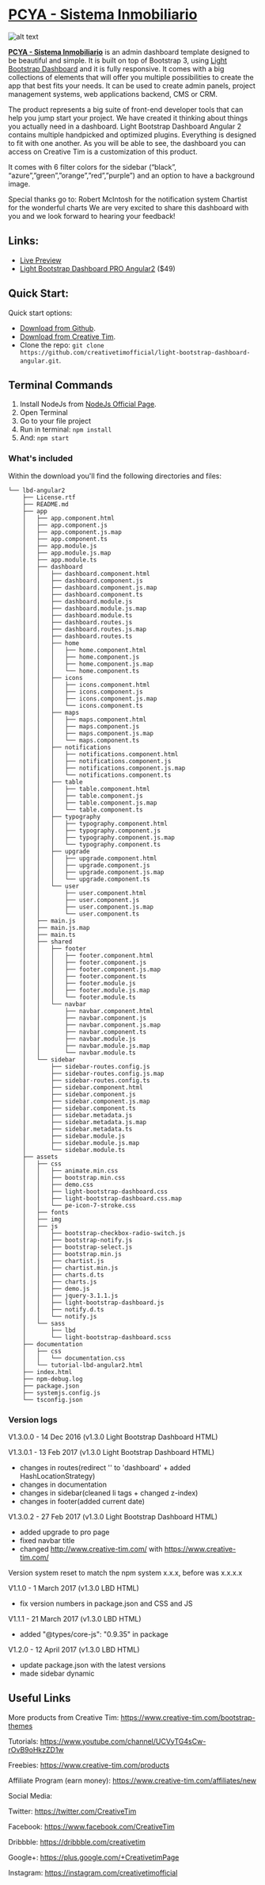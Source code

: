 # [PCYA - Sistema Inmobiliario](http://lbd-angular2.creative-tim.com/)

![alt text](assets/img/opt_lbd_angular_thumbnail.jpg)

**[PCYA - Sistema Inmobiliario](http://lbd-angular2.creative-tim.com/)** is an admin dashboard template designed to be beautiful and simple. It is built on top of Bootstrap 3, using [Light Bootstrap Dashboard](https://www.creative-tim.com/product/light-bootstrap-dashboard) and it is fully responsive. It comes with a big collections of elements that will offer you multiple possibilities to create the app that best fits your needs. It can be used to create admin panels, project management systems, web applications backend, CMS or CRM.

The product represents a big suite of front-end developer tools that can help you jump start your project. We have created it thinking about things you actually need in a dashboard. Light Bootstrap Dashboard Angular 2 contains multiple handpicked and optimized plugins. Everything is designed to fit with one another. As you will be able to see, the dashboard you can access on Creative Tim is a customization of this product.

It comes with 6 filter colors for the sidebar (“black”, “azure”,”green”,”orange”,”red”,”purple”) and an option to have a background image.

Special thanks go to: Robert McIntosh for the notification system Chartist for the wonderful charts We are very excited to share this dashboard with you and we look forward to hearing your feedback!

## Links:

+ [Live Preview](http://lbd-angular2.creative-tim.com/)
+ [Light Bootstrap Dashboard PRO Angular2](https://www.creative-tim.com/product/light-bootstrap-dashboard-pro-angular2/?ref=lbd-angular2-free) ($49)

## Quick Start:

Quick start options:

+ [Download from Github](https://github.com/creativetimofficial/light-bootstrap-dashboard-angular/archive/master.zip).
+ [Download from Creative Tim](https://www.creative-tim.com/product/light-bootstrap-dashboard-angular2).
+ Clone the repo: `git clone https://github.com/creativetimofficial/light-bootstrap-dashboard-angular.git`.

## Terminal Commands

1. Install NodeJs from [NodeJs Official Page](https://nodejs.org/en).
2. Open Terminal
3. Go to your file project
4. Run in terminal: ```npm install```
5. And: ```npm start```

### What's included

Within the download you'll find the following directories and files:

```
└── lbd-angular2
	├── License.rtf
	├── README.md
	├── app
	│   ├── app.component.html
	│   ├── app.component.js
	│   ├── app.component.js.map
	│   ├── app.component.ts
	│   ├── app.module.js
	│   ├── app.module.js.map
	│   ├── app.module.ts
	│   ├── dashboard
	│   │   ├── dashboard.component.html
	│   │   ├── dashboard.component.js
	│   │   ├── dashboard.component.js.map
	│   │   ├── dashboard.component.ts
	│   │   ├── dashboard.module.js
	│   │   ├── dashboard.module.js.map
	│   │   ├── dashboard.module.ts
	│   │   ├── dashboard.routes.js
	│   │   ├── dashboard.routes.js.map
	│   │   ├── dashboard.routes.ts
	│   │   ├── home
	│   │   │   ├── home.component.html
	│   │   │   ├── home.component.js
	│   │   │   ├── home.component.js.map
	│   │   │   └── home.component.ts
	│   │   ├── icons
	│   │   │   ├── icons.component.html
	│   │   │   ├── icons.component.js
	│   │   │   ├── icons.component.js.map
	│   │   │   └── icons.component.ts
	│   │   ├── maps
	│   │   │   ├── maps.component.html
	│   │   │   ├── maps.component.js
	│   │   │   ├── maps.component.js.map
	│   │   │   └── maps.component.ts
	│   │   ├── notifications
	│   │   │   ├── notifications.component.html
	│   │   │   ├── notifications.component.js
	│   │   │   ├── notifications.component.js.map
	│   │   │   └── notifications.component.ts
	│   │   ├── table
	│   │   │   ├── table.component.html
	│   │   │   ├── table.component.js
	│   │   │   ├── table.component.js.map
	│   │   │   └── table.component.ts
	│   │   ├── typography
	│   │   │   ├── typography.component.html
	│   │   │   ├── typography.component.js
	│   │   │   ├── typography.component.js.map
	│   │   │   └── typography.component.ts
	│   │   ├── upgrade
	│   │   │   ├── upgrade.component.html
	│   │   │   ├── upgrade.component.js
	│   │   │   ├── upgrade.component.js.map
	│   │   │   └── upgrade.component.ts
	│   │   └── user
	│   │       ├── user.component.html
	│   │       ├── user.component.js
	│   │       ├── user.component.js.map
	│   │       └── user.component.ts
	│   ├── main.js
	│   ├── main.js.map
	│   ├── main.ts
	│   ├── shared
	│   │   ├── footer
	│   │   │   ├── footer.component.html
	│   │   │   ├── footer.component.js
	│   │   │   ├── footer.component.js.map
	│   │   │   ├── footer.component.ts
	│   │   │   ├── footer.module.js
	│   │   │   ├── footer.module.js.map
	│   │   │   └── footer.module.ts
	│   │   └── navbar
	│   │       ├── navbar.component.html
	│   │       ├── navbar.component.js
	│   │       ├── navbar.component.js.map
	│   │       ├── navbar.component.ts
	│   │       ├── navbar.module.js
	│   │       ├── navbar.module.js.map
	│   │       └── navbar.module.ts
	│   └── sidebar
	│       ├── sidebar-routes.config.js
	│       ├── sidebar-routes.config.js.map
	│       ├── sidebar-routes.config.ts
	│       ├── sidebar.component.html
	│       ├── sidebar.component.js
	│       ├── sidebar.component.js.map
	│       ├── sidebar.component.ts
	│       ├── sidebar.metadata.js
	│       ├── sidebar.metadata.js.map
	│       ├── sidebar.metadata.ts
	│       ├── sidebar.module.js
	│       ├── sidebar.module.js.map
	│       └── sidebar.module.ts
	├── assets
	│   ├── css
	│   │   ├── animate.min.css
	│   │   ├── bootstrap.min.css
	│   │   ├── demo.css
	│   │   ├── light-bootstrap-dashboard.css
	│   │   ├── light-bootstrap-dashboard.css.map
	│   │   └── pe-icon-7-stroke.css
	│   ├── fonts
	│   ├── img
	│   ├── js
	│   │   ├── bootstrap-checkbox-radio-switch.js
	│   │   ├── bootstrap-notify.js
	│   │   ├── bootstrap-select.js
	│   │   ├── bootstrap.min.js
	│   │   ├── chartist.js
	│   │   ├── chartist.min.js
	│   │   ├── charts.d.ts
	│   │   ├── charts.js
	│   │   ├── demo.js
	│   │   ├── jquery-3.1.1.js
	│   │   ├── light-bootstrap-dashboard.js
	│   │   ├── notify.d.ts
	│   │   └── notify.js
	│   └── sass
	│       ├── lbd
	│       └── light-bootstrap-dashboard.scss
	├── documentation
	│   ├── css
	│   │   └── documentation.css
	│   └── tutorial-lbd-angular2.html
	├── index.html
	├── npm-debug.log
	├── package.json
	├── systemjs.config.js
	└── tsconfig.json
```

### Version logs

V1.3.0.0 - 14 Dec 2016 (v1.3.0 Light Bootstrap Dashboard HTML)

V1.3.0.1 - 13 Feb 2017 (v1.3.0 Light Bootstrap Dashboard HTML)
- changes in routes(redirect '' to 'dashboard' + added HashLocationStrategy)
- changes in documentation
- changes in sidebar(cleaned li tags + changed z-index)
- changes in footer(added current date)

V1.3.0.2 - 27 Feb 2017 (v1.3.0 Light Bootstrap Dashboard HTML)
- added upgrade to pro page
- fixed navbar title
- changed http://www.creative-tim.com/ with https://www.creative-tim.com/

Version system reset to match the npm system x.x.x, before was x.x.x.x

V1.1.0 - 1 March 2017 (v1.3.0 LBD HTML)
- fix version numbers in package.json and CSS and JS

V1.1.1 - 21 March 2017 (v1.3.0 LBD HTML)
- added "@types/core-js": "0.9.35" in package

V1.2.0 - 12 April 2017 (v1.3.0 LBD HTML)
- update package.json with the latest versions
- made sidebar dynamic


## Useful Links

More products from Creative Tim: <https://www.creative-tim.com/bootstrap-themes>

Tutorials: <https://www.youtube.com/channel/UCVyTG4sCw-rOvB9oHkzZD1w>

Freebies: <https://www.creative-tim.com/products>

Affiliate Program (earn money): <https://www.creative-tim.com/affiliates/new>

Social Media:

Twitter: <https://twitter.com/CreativeTim>

Facebook: <https://www.facebook.com/CreativeTim>

Dribbble: <https://dribbble.com/creativetim>

Google+: <https://plus.google.com/+CreativetimPage>

Instagram: <https://instagram.com/creativetimofficial>
